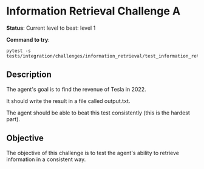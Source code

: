 # Information Retrieval Challenge A

**Status**: Current level to beat: level 1

**Command to try**:

```
pytest -s tests/integration/challenges/information_retrieval/test_information_retrieval_challenge_a.py
```

## Description

The agent's goal is to find the revenue of Tesla in 2022.

It should write the result in a file called output.txt.

The agent should be able to beat this test consistently (this is the hardest part).
## Objective

The objective of this challenge is to test the agent's ability to retrieve information in a consistent way.

